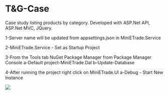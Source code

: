 # T&G-Case
Case study listing products by category. Developed with ASP.Net API, ASP.Net MVC, JQuery.

1-Server name will be updated from appsettings.json in MiniETrade.Service

2-MiniETrade.Service - Set as Startup Project

3-From the Tools tab NuGet Package Manager from Package Manager Console
a-Default project-MiniETrade.Dal
b-Update-Database

4-After running the project right click on MiniETrade.UI
a-Debug - Start New Instance

<img src="https://user-images.githubusercontent.com/107270736/216539851-bdaa5559-2a6a-4d16-9c93-6052c4d5a00c.png"></img>
